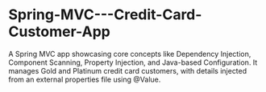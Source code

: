 # Spring-MVC---Credit-Card-Customer-App
A Spring MVC app showcasing core concepts like Dependency Injection, Component Scanning, Property Injection, and Java-based Configuration. It manages Gold and Platinum credit card customers, with details injected from an external properties file using @Value.
